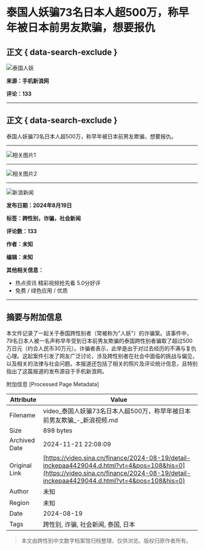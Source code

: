 # 泰国人妖骗73名日本人超500万，称早年被日本前男友欺骗，想要报仇

## 正文 { data-search-exclude }


![泰国人妖](https://n.sinaimg.cn/sinakd20240819s/400/w1280h720/20240819/6c09-c7d9ed4488600f5ce86e38e147c4956c.jpg)

**来源：手机新浪网**

**评论：133**

---

## 正文 { data-search-exclude }

泰国人妖骗73名日本人超500万，称早年被日本前男友欺骗，想要报仇。

---

![相关图片1](https://wx1.sinaimg.cn/orj480/007ZwuKJly1hvub9hm8o1j30k00zk0ta.jpg)

---

![相关图片2](http://n.sinaimg.cn/default/622af858/20181010/default_avatar.jpg)

---

![新浪新闻](https://n.sinaimg.cn/default/80905340/20200331/sinalogo.png)

**发布日期：2024年8月19日** 

**标签：跨性别，诈骗，社会新闻**

**评论数：133**

**作者：未知**

**编辑：未知**

**其他相关信息：**

- 热点资讯 精彩视频抢先看 5.0分好评
- 免费 / 绿色应用 / 优质

--- 

## 摘要与附加信息

<!-- tcd_abstract -->
本文件记录了一起关于泰国跨性别者（常被称为"人妖"）的诈骗案。该事件中，79名日本人被一名声称早年受到日本前男友欺骗的泰国跨性别者骗取了超过500万日元（约合人民币30万元）。诈骗者表示，此举是出于对过去经历的不满与复仇心理。这起案件引发了网友广泛讨论，涉及跨性别者在社会中面临的挑战与偏见，以及相关的法律与社会问题。本报道还包括了相关的照片及评论统计信息，且特别指出了这篇报道的发布源自于手机新浪网。
<!-- tcd_abstract_end -->

附加信息 [Processed Page Metadata]

| Attribute       | Value                                  |
|-----------------|----------------------------------------|
| Filename        | video_泰国人妖骗73名日本人超500万，称早年被日本前男友欺骗_-_新浪视频.md                             |
| Size            | 898 bytes                           |
| Archived Date   | 2024-11-21 22:08:09                             |
| Original Link   | [https://video.sina.cn/finance/2024-08-19/detail-inckepaa4429044.d.html?vt=4&pos=108&his=0](https://video.sina.cn/finance/2024-08-19/detail-inckepaa4429044.d.html?vt=4&pos=108&his=0)                       |
| Author          | 未知                               |
| Region          | 未知                               |
| Date            | 2024-08-19                                 |
| Tags            | 跨性别, 诈骗, 社会新闻, 泰国, 日本                                 |
>
> 本文由跨性别中文数字档案馆归档整理，仅供浏览。版权归原作者所有。
>